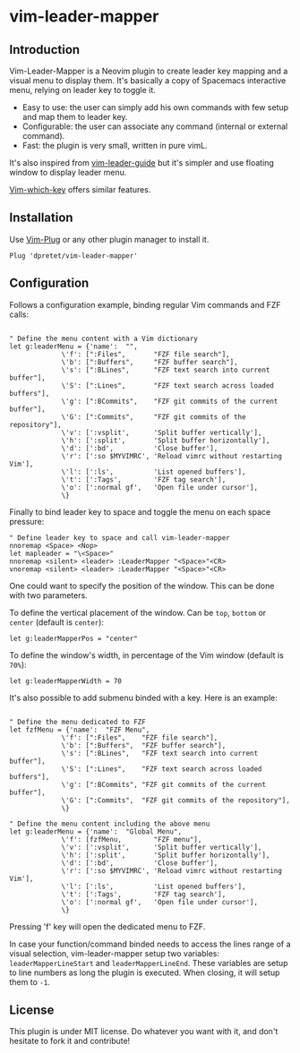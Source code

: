 # vim-leader-mapper

## Introduction

Vim-Leader-Mapper is a Neovim plugin to create leader key mapping and a visual
menu to display them.  It's basically a copy of Spacemacs interactive menu,
relying on leader key to toggle it.

- Easy to use: the user can simply add his own commands with few setup and map
  them to leader key.
- Configurable: the user can associate any command (internal or external command).
- Fast: the plugin is very small, written in pure vimL.

It's also inspired from
[vim-leader-guide](https://github.com/hecal3/vim-leader-guide) but it's simpler
and use floating window to display leader menu.

[Vim-which-key](https://github.com/liuchengxu/vim-which-key) offers similar
features.


## Installation

Use [Vim-Plug](https://github.com/junegunn/vim-plug) or any other plugin
manager to install it.

```vim
Plug 'dpretet/vim-leader-mapper'
```

## Configuration

Follows a configuration example, binding regular Vim commands and FZF calls:

```vim

" Define the menu content with a Vim dictionary
let g:leaderMenu = {'name':  "",
             \'f': [":Files",       "FZF file search"],
             \'b': [":Buffers",     "FZF buffer search"],
             \'s': [":BLines",      "FZF text search into current buffer"],
             \'S': [":Lines",       "FZF text search across loaded buffers"],
             \'g': [":BCommits",    "FZF git commits of the current buffer"],
             \'G': [":Commits",     "FZF git commits of the repository"],
             \'v': [':vsplit',      'Split buffer vertically'],
             \'h': [':split',       'Split buffer horizontally'],
             \'d': [':bd',          'Close buffer'],
             \'r': [':so $MYVIMRC', 'Reload vimrc without restarting Vim'],
             \'l': [':ls',          'List opened buffers'],
             \'t': [':Tags',        'FZF tag search'],
             \'o': [':normal gf',   'Open file under cursor'],
             \}
```

Finally to bind leader key to space and toggle the menu on each space pressure:

```vim
" Define leader key to space and call vim-leader-mapper
nnoremap <Space> <Nop>
let mapleader = "\<Space>"
nnoremap <silent> <leader> :LeaderMapper "<Space>"<CR>
vnoremap <silent> <leader> :LeaderMapper "<Space>"<CR>
```

One could want to specify the position of the window. This can be done with two
parameters.

To define the vertical placement of the window. Can be `top`, `bottom` or
`center` (default is `center`):

```vim
let g:leaderMapperPos = "center"
```

To define the window's width, in percentage of the Vim window (default is
`70%`):

```vim
let g:leaderMapperWidth = 70
```


It's also possible to add submenu binded with a key. Here is an example:

```vim

" Define the menu dedicated to FZF
let fzfMenu = {'name':  "FZF Menu",
             \'f': [":Files",    "FZF file search"],
             \'b': [":Buffers",  "FZF buffer search"],
             \'s': [":BLines",   "FZF text search into current buffer"],
             \'S': [":Lines",    "FZF text search across loaded buffers"],
             \'g': [":BCommits", "FZF git commits of the current buffer"],
             \'G': [":Commits",  "FZF git commits of the repository"],
             \}

" Define the menu content including the above menu
let g:leaderMenu = {'name':  "Global Menu",
             \'f': [fzfMenu,        "FZF menu"],
             \'v': [':vsplit',      'Split buffer vertically'],
             \'h': [':split',       'Split buffer horizontally'],
             \'d': [':bd',          'Close buffer'],
             \'r': [':so $MYVIMRC', 'Reload vimrc without restarting Vim'],
             \'l': [':ls',          'List opened buffers'],
             \'t': [':Tags',        'FZF tag search'],
             \'o': [':normal gf',   'Open file under cursor'],
             \}
```

Pressing 'f' key will open the dedicated menu to FZF.

In case your function/command binded needs to access the lines range of a
visual selection, vim-leader-mapper setup two variables: `leaderMapperLineStart`
and `leaderMapperLineEnd`. These variables are setup to line numbers as long the
plugin is executed. When closing, it will setup them to `-1`.

## License

This plugin is under MIT license. Do whatever you want with it, and don't
hesitate to fork it and contribute!
